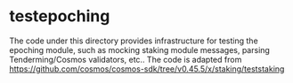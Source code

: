 # testepoching

The code under this directory provides infrastructure for testing the epoching module, such as mocking staking module messages, parsing Tenderming/Cosmos validators, etc.. The code is adapted from https://github.com/cosmos/cosmos-sdk/tree/v0.45.5/x/staking/teststaking